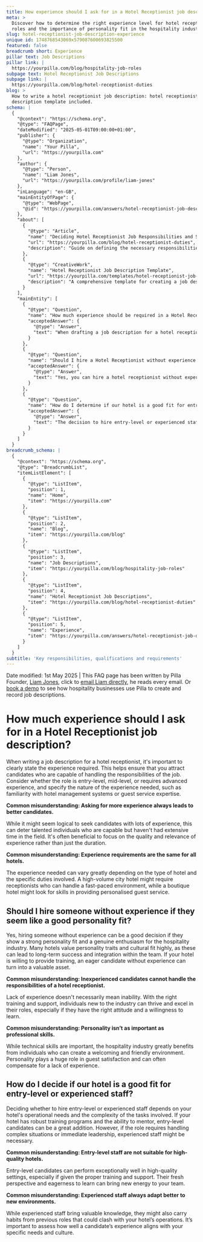 ```yaml
---
title: How experience should I ask for in a Hotel Receptionist job description?
meta: >
  Discover how to determine the right experience level for hotel receptionist
  roles and the importance of personality fit in the hospitality industry.
slug: hotel-receptionist-job-description-experience
unique id: 1748768543069x579087600693825500
featured: false
breadcrumb short: Experience
pillar text: Job Descriptions
pillar link: |
  https://yourpilla.com/blog/hospitality-job-roles
subpage text: Hotel Receptionist Job Descriptions
subpage link: |
  https://yourpilla.com/blog/hotel-receptionist-duties
blog: >
  How to write a hotel receptionist job description: hotel receptionist job
  description template included.
schema: |
  {
    "@context": "https://schema.org",
    "@type": "FAQPage",
    "dateModified": "2025-05-01T09:00:00+01:00",
    "publisher": {
      "@type": "Organization",
      "name": "Your Pilla",
      "url": "https://yourpilla.com"
    },
    "author": {
      "@type": "Person",
      "name": "Liam Jones",
      "url": "https://yourpilla.com/profile/liam-jones"
    },
    "inLanguage": "en-GB",
    "mainEntityOfPage": {
      "@type": "WebPage",
      "@id": "https://yourpilla.com/answers/hotel-receptionist-job-description-experience"
    },
    "about": [
      {
        "@type": "Article",
        "name": "Deciding Hotel Receptionist Job Responsibilities and Skills",
        "url": "https://yourpilla.com/blog/hotel-receptionist-duties",
        "description": "Guide on defining the necessary responsibilities and skills for a hotel receptionist to ensure effective role fulfilment."
      },
      {
        "@type": "CreativeWork",
        "name": "Hotel Receptionist Job Description Template",
        "url": "https://yourpilla.com/templates/hotel-receptionist-job-description",
        "description": "A comprehensive template for creating a job description for a hotel receptionist position, focusing on essential qualifications and responsibilities."
      }
    ],
    "mainEntity": [
      {
        "@type": "Question",
        "name": "How much experience should be required in a Hotel Receptionist job description?",
        "acceptedAnswer": {
          "@type": "Answer",
          "text": "When drafting a job description for a hotel receptionist, clarify the level of experience required, whether it's for an entry-level, mid-level, or a position requiring advanced expertise. Specify necessary experiences, such as familiarity with hotel management systems or guest service skills. Consider prioritising the quality and relevance of experience over its duration, as differing hotels have varied expectations based on their operational needs and guest interaction levels."
        }
      },
      {
        "@type": "Question",
        "name": "Should I hire a Hotel Receptionist without experience if they are a good personality fit?",
        "acceptedAnswer": {
          "@type": "Answer",
          "text": "Yes, you can hire a hotel receptionist without experience if they exhibit a strong personality fit with a genuine enthusiasm for hospitality, especially if your hotel is willing to provide necessary training. Such individuals can offer a fresh perspective and adapt well if they're eager to learn and integrate within your team, with personality and cultural fit often being as important as professional skills in the hospitality industry."
        }
      },
      {
        "@type": "Question",
        "name": "How do I determine if our hotel is a good fit for entry-level or experienced staff?",
        "acceptedAnswer": {
          "@type": "Answer",
          "text": "The decision to hire entry-level or experienced staff should be based on your hotel's operational requirements and the complexity of the tasks. If your environment supports robust training and mentoring, entry-level candidates could be an excellent choice. For roles needing immediate leadership or resolving complex issues, experienced individuals may be preferable, though it's vital to align their past experiences with your hotel’s specific needs and culture."
        }
      }
    ]
  }
breadcrumb_schema: |
  {
    "@context": "https://schema.org",
    "@type": "BreadcrumbList",
    "itemListElement": [
      {
        "@type": "ListItem",
        "position": 1,
        "name": "Home",
        "item": "https://yourpilla.com"
      },
      {
        "@type": "ListItem",
        "position": 2,
        "name": "Blog",
        "item": "https://yourpilla.com/blog"
      },
      {
        "@type": "ListItem",
        "position": 3,
        "name": "Job Descriptions",
        "item": "https://yourpilla.com/blog/hospitality-job-roles"
      },
      {
        "@type": "ListItem",
        "position": 4,
        "name": "Hotel Receptionist Job Descriptions",
        "item": "https://yourpilla.com/blog/hotel-receptionist-duties"
      },
      {
        "@type": "ListItem",
        "position": 5,
        "name": "Experience",
        "item": "https://yourpilla.com/answers/hotel-receptionist-job-description-experience"
      }
    ]
  }
subtitle: 'Key responsibilities, qualifications and requirements'
---
```


Date modified: 1st May 2025 | This FAQ page has been written by Pilla Founder, [Liam Jones](https://yourpilla.com/profile/liam-jones), click to [email Liam directly](https://mailto:liam@yourpilla.com), he reads every email. Or [book a demo](https://calendly.com/pilla/demo) to see how hospitality businesses use Pilla to create and record job descriptions.

# How much experience should I ask for in a Hotel Receptionist job description?

When writing a job description for a hotel receptionist, it's important to clearly state the experience required. This helps ensure that you attract candidates who are capable of handling the responsibilities of the job. Consider whether the role is entry-level, mid-level, or requires advanced experience, and specify the nature of the experience needed, such as familiarity with hotel management systems or guest service expertise.

**Common misunderstanding: Asking for more experience always leads to better candidates.**

While it might seem logical to seek candidates with lots of experience, this can deter talented individuals who are capable but haven't had extensive time in the field. It's often beneficial to focus on the quality and relevance of experience rather than just the duration.

**Common misunderstanding: Experience requirements are the same for all hotels.**

The experience needed can vary greatly depending on the type of hotel and the specific duties involved. A high-volume city hotel might require receptionists who can handle a fast-paced environment, while a boutique hotel might look for skills in providing personalised guest service.

## Should I hire someone without experience if they seem like a good personality fit?

Yes, hiring someone without experience can be a good decision if they show a strong personality fit and a genuine enthusiasm for the hospitality industry. Many hotels value personality traits and cultural fit highly, as these can lead to long-term success and integration within the team. If your hotel is willing to provide training, an eager candidate without experience can turn into a valuable asset.

**Common misunderstanding: Inexperienced candidates cannot handle the responsibilities of a hotel receptionist.**

Lack of experience doesn't necessarily mean inability. With the right training and support, individuals new to the industry can thrive and excel in their roles, especially if they have the right attitude and a willingness to learn.

**Common misunderstanding: Personality isn’t as important as professional skills.**

While technical skills are important, the hospitality industry greatly benefits from individuals who can create a welcoming and friendly environment. Personality plays a huge role in guest satisfaction and can often compensate for a lack of experience.

## How do I decide if our hotel is a good fit for entry-level or experienced staff?

Deciding whether to hire entry-level or experienced staff depends on your hotel's operational needs and the complexity of the tasks involved. If your hotel has robust training programs and the ability to mentor, entry-level candidates can be a great addition. However, if the role requires handling complex situations or immediate leadership, experienced staff might be necessary.

**Common misunderstanding: Entry-level staff are not suitable for high-quality hotels.**

Entry-level candidates can perform exceptionally well in high-quality settings, especially if given the proper training and support. Their fresh perspective and eagerness to learn can bring new energy to your team.

**Common misunderstanding: Experienced staff always adapt better to new environments.**

While experienced staff bring valuable knowledge, they might also carry habits from previous roles that could clash with your hotel’s operations. It’s important to assess how well a candidate’s experience aligns with your specific needs and culture.
